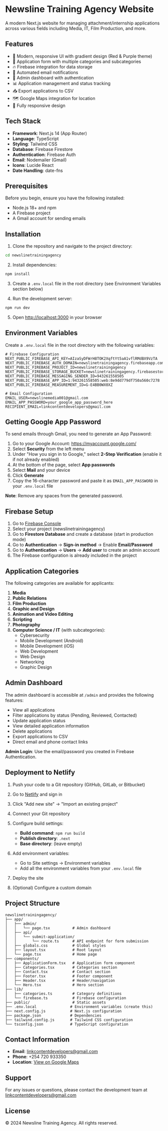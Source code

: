 # Newsline Training Agency Website

A modern Next.js website for managing attachment/internship applications across various fields including Media, IT, Film Production, and more.

## Features

- 🎨 Modern, responsive UI with gradient design (Red & Purple theme)
- 📝 Application form with multiple categories and subcategories
- 🔥 Firebase integration for data storage
- 📧 Automated email notifications
- 🔐 Admin dashboard with authentication
- 📊 Application management and status tracking
- 📥 Export applications to CSV
- 🗺️ Google Maps integration for location
- 📱 Fully responsive design

## Tech Stack

- **Framework**: Next.js 14 (App Router)
- **Language**: TypeScript
- **Styling**: Tailwind CSS
- **Database**: Firebase Firestore
- **Authentication**: Firebase Auth
- **Email**: Nodemailer (Gmail)
- **Icons**: Lucide React
- **Date Handling**: date-fns

## Prerequisites

Before you begin, ensure you have the following installed:
- Node.js 18+ and npm
- A Firebase project
- A Gmail account for sending emails

## Installation

1. Clone the repository and navigate to the project directory:
```bash
cd newslinetrainingagency
```

2. Install dependencies:
```bash
npm install
```

3. Create a `.env.local` file in the root directory (see Environment Variables section below)

4. Run the development server:
```bash
npm run dev
```

5. Open [http://localhost:3000](http://localhost:3000) in your browser

## Environment Variables

Create a `.env.local` file in the root directory with the following variables:

```env
# Firebase Configuration
NEXT_PUBLIC_FIREBASE_API_KEY=AIzaSyDFWrH8TOK2XqftYt5aA1vflRMdBX9VzTA
NEXT_PUBLIC_FIREBASE_AUTH_DOMAIN=newslinetrainingagency.firebaseapp.com
NEXT_PUBLIC_FIREBASE_PROJECT_ID=newslinetrainingagency
NEXT_PUBLIC_FIREBASE_STORAGE_BUCKET=newslinetrainingagency.firebasestorage.app
NEXT_PUBLIC_FIREBASE_MESSAGING_SENDER_ID=943261558505
NEXT_PUBLIC_FIREBASE_APP_ID=1:943261558505:web:8e9dd779df750a560c7278
NEXT_PUBLIC_FIREBASE_MEASUREMENT_ID=G-E4BB0WX0XZ

# Email Configuration
EMAIL_USER=newslinemedia001@gmail.com
EMAIL_APP_PASSWORD=your_google_app_password_here
RECIPIENT_EMAIL=linkcontentdevelopers@gmail.com
```

## Getting Google App Password

To send emails through Gmail, you need to generate an App Password:

1. Go to your Google Account: https://myaccount.google.com/
2. Select **Security** from the left menu
3. Under "How you sign in to Google," select **2-Step Verification** (enable it if not already enabled)
4. At the bottom of the page, select **App passwords**
5. Select **Mail** and your device
6. Click **Generate**
7. Copy the 16-character password and paste it as `EMAIL_APP_PASSWORD` in your `.env.local` file

**Note**: Remove any spaces from the generated password.

## Firebase Setup

1. Go to [Firebase Console](https://console.firebase.google.com/)
2. Select your project (newslinetrainingagency)
3. Go to **Firestore Database** and create a database (start in production mode)
4. Go to **Authentication** → **Sign-in method** → Enable **Email/Password**
5. Go to **Authentication** → **Users** → **Add user** to create an admin account
6. The Firebase configuration is already included in the project

## Application Categories

The following categories are available for applicants:

1. **Media**
2. **Public Relations**
3. **Film Production**
4. **Graphic and Design**
5. **Animation and Video Editing**
6. **Scripting**
7. **Photography**
8. **Computer Science / IT** (with subcategories):
   - Cybersecurity
   - Mobile Development (Android)
   - Mobile Development (iOS)
   - Web Development
   - Web Design
   - Networking
   - Graphic Design

## Admin Dashboard

The admin dashboard is accessible at `/admin` and provides the following features:

- View all applications
- Filter applications by status (Pending, Reviewed, Contacted)
- Update application status
- View detailed application information
- Delete applications
- Export applications to CSV
- Direct email and phone contact links

**Admin Login**: Use the email/password you created in Firebase Authentication.

## Deployment to Netlify

1. Push your code to a Git repository (GitHub, GitLab, or Bitbucket)

2. Go to [Netlify](https://www.netlify.com/) and sign in

3. Click "Add new site" → "Import an existing project"

4. Connect your Git repository

5. Configure build settings:
   - **Build command**: `npm run build`
   - **Publish directory**: `.next`
   - **Base directory**: (leave empty)

6. Add environment variables:
   - Go to Site settings → Environment variables
   - Add all the environment variables from your `.env.local` file

7. Deploy the site

8. (Optional) Configure a custom domain

## Project Structure

```
newslinetrainingagency/
├── app/
│   ├── admin/
│   │   └── page.tsx          # Admin dashboard
│   ├── api/
│   │   └── submit-application/
│   │       └── route.ts      # API endpoint for form submission
│   ├── globals.css           # Global styles
│   ├── layout.tsx            # Root layout
│   └── page.tsx              # Home page
├── components/
│   ├── ApplicationForm.tsx   # Application form component
│   ├── Categories.tsx        # Categories section
│   ├── Contact.tsx           # Contact section
│   ├── Footer.tsx            # Footer component
│   ├── Header.tsx            # Header/navigation
│   └── Hero.tsx              # Hero section
├── lib/
│   ├── categories.ts         # Category definitions
│   └── firebase.ts           # Firebase configuration
├── public/                   # Static assets
├── .env.local               # Environment variables (create this)
├── next.config.js           # Next.js configuration
├── package.json             # Dependencies
├── tailwind.config.js       # Tailwind CSS configuration
└── tsconfig.json            # TypeScript configuration
```

## Contact Information

- **Email**: linkcontentdevelopers@gmail.com
- **Phone**: +254 720 933350
- **Location**: [View on Google Maps](https://maps.app.goo.gl/zQvUsuzZiEQoodvS6)

## Support

For any issues or questions, please contact the development team at linkcontentdevelopers@gmail.com

## License

© 2024 Newsline Training Agency. All rights reserved.
